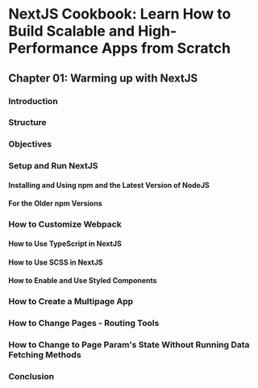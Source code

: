 # NextJS Cookbook: Learn How to Build Scalable and High-Performance Apps from Scratch

## Chapter 01: Warming up with NextJS

### Introduction

### Structure

### Objectives

### Setup and Run NextJS

#### Installing and Using npm and the Latest Version of NodeJS

#### For the Older npm Versions

### How to Customize Webpack

#### How to Use TypeScript in NextJS

#### How to Use SCSS in NextJS

#### How to Enable and Use Styled Components

### How to Create a Multipage App

### How to Change Pages - Routing Tools

### How to Change to Page Param's State Without Running Data Fetching Methods

### Conclusion
